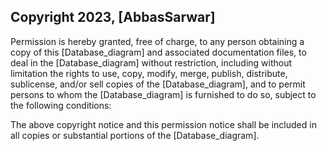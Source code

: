 ## Copyright 2023, [AbbasSarwar]
Permission is hereby granted, free of charge, to any person obtaining a copy of this [Database_diagram] and associated documentation files, to deal in the [Database_diagram] without restriction, including without limitation the rights to use, copy, modify, merge, publish, distribute, sublicense, and/or sell copies of the [Database_diagram], and to permit persons to whom the [Database_diagram] is furnished to do so, subject to the following conditions:

The above copyright notice and this permission notice shall be included in all copies or substantial portions of the [Database_diagram].